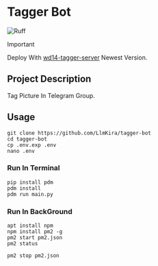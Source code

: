 # Tagger Bot

![Ruff](https://github.com/LlmKira/tagger-bot/actions/workflows/ruff.yml/badge.svg)

> [!IMPORTANT]
> Deploy With [wd14-tagger-server](https://github.com/LlmKira/wd14-tagger-server) Newest Version.

## Project Description

Tag Picture In Telegram Group.

## Usage

```shell
git clone https://github.com/LlmKira/tagger-bot
cd tagger-bot
cp .env.exp .env
nano .env
```

### Run In Terminal

```shell
pip install pdm
pdm install
pdm run main.py
```

### Run In BackGround

```shell
apt install npm
npm install pm2 -g
pm2 start pm2.json
pm2 status

pm2 stop pm2.json
```
